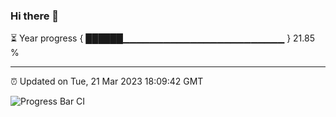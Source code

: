 ### Hi there 👋

⏳ Year progress { ██████▁▁▁▁▁▁▁▁▁▁▁▁▁▁▁▁▁▁▁▁▁▁▁▁ } 21.85 %

---

⏰ Updated on Tue, 21 Mar 2023 18:09:42 GMT

![Progress Bar CI](https://github.com/Shyam-Makwana/GitHub-Actions-Demo/workflows/Progress%20Bar%20CI/badge.svg)
